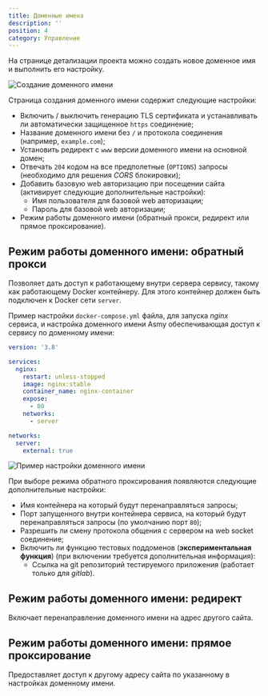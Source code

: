 ```yaml
---
title: Доменные имена
description: ''
position: 4
category: Управление
---
```


На странице детализации проекта можно создать новое доменное имя и выполнить его настройку.

![Создание доменного имени](/images/create_domain.png)

Страница создания доменного имени содержит следующие настройки:

- Включить / выключить генерацию TLS сертификата и устанавливать ли автоматически защищенное `https` соединение;
- Название доменного имени без `/` и протокола соединения (например, `example.com`);
- Установить редирект с `www` версии доменного имени на основной домен;
- Отвечать `204` кодом на все предполетные (`OPTIONS`) запросы (необходимо для решения _CORS_ блокировки);
- Добавить базовую web авторизацию при посещении сайта (активирует следующие дополнительные настройки):
  - Имя пользователя для базовой web авторизации;
  - Пароль для базовой web авторизации;
- Режим работы доменного имени (обратный прокси, редирект или прямое проксирование).

## Режим работы доменного имени: обратный прокси

Позволяет дать доступ к работающему внутри сервера сервису, такому как работающему Docker контейнеру.
Для этого контейнер должен быть подключен к Docker сети `server`.

Пример настройки `docker-compose.yml` файла, для запуска _nginx_ сервиса, и настройка доменного имени Asmy обеспечивающая доступ к сервису по доменному имени:

```yaml
version: '3.8'

services:
  nginx:
    restart: unless-stopped
    image: nginx:stable
    container_name: nginx-container
    expose:
      - 80
    networks:
      - server

networks:
  server:
    external: true
```

![Пример настройки доменного имени](/images/nginx_settings.png)

При выборе режима обратного проксирования появляются следующие дополнительные настройки:

- Имя контейнера на который будут перенаправляться запросы;
- Порт запущенного внутри контейнера сервиса, на который будут перенаправляться запросы (по умолчанию порт `80`);
- Разрешить ли смену протокола общения с сервером на web socket соединение;
- Включить ли функцию тестовых поддоменов (**экспериментальная функция**) (при включении требуется дополнительная информация):
  - Ссылка на git репозиторий тестируемого приложения (работает только для _gitlab_).

## Режим работы доменного имени: редирект

Включает перенаправление доменного имени на адрес другого сайта.

## Режим работы доменного имени: прямое проксирование

Предоставляет доступ к другому адресу сайта по указанному в настройках доменному имени.
